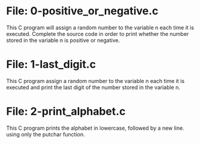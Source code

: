 # File: 0-positive_or_negative.c
This C program will assign a random number to the variable n each time it is executed. Complete the source code in order to print whether the number stored in the variable n is positive or negative.
# File: 1-last_digit.c
This C program assign a random number to the variable n each time it is executed and print the last digit of the number stored in the variable n.
# File: 2-print_alphabet.c
This C program prints the alphabet in lowercase, followed by a new line. using only the putchar function.
